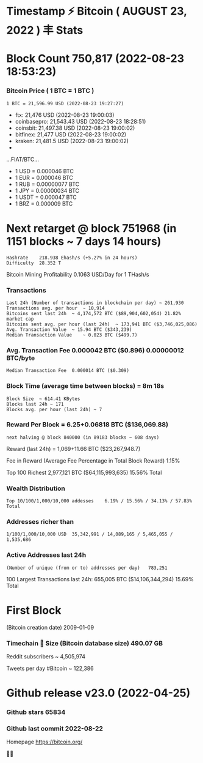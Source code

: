 # Timestamp ⚡ Bitcoin ( AUGUST 23, 2022 ) 丰 Stats
# Block Count	750,817 (2022-08-23 18:53:23)
### Bitcoin Price  ( 1 BTC = 1 BTC )
	1 BTC = 21,596.99 USD (2022-08-23 19:27:27)
- ftx: 21,476 USD (2022-08-23 19:00:03)
- coinbasepro: 21,543.43 USD (2022-08-23 18:28:51)
- coinsbit: 21,497.38 USD (2022-08-23 19:00:02)
- bitfinex: 21,477 USD (2022-08-23 19:00:02)
- kraken: 21,481.5 USD (2022-08-23 19:00:02)
- 
...FIAT/BTC...

- 1 USD = 0.000046 BTC
- 1 EUR = 0.000046 BTC
- 1 RUB = 0.00000077 BTC
- 1 JPY = 0.00000034 BTC
- 1 USDT = 0.000047 BTC
- 1 BRZ = 0.000009 BTC
# Next retarget @ block 751968 (in 1151 blocks ~ 7 days 14 hours)
    Hashrate	218.938 Ehash/s (+5.27% in 24 hours)
    Difficulty	28.352 T
Bitcoin Mining Profitability	0.1063 USD/Day for 1 THash/s
### Transactions 
    Last 24h (Number of transactions in blockchain per day)	~ 261,930
    Transactions avg. per hour	~ 10,914
    Bitcoins sent last 24h	~ 4,174,572 BTC ($89,904,602,054) 21.82% market cap
    Bitcoins sent avg. per hour (last 24h)	~ 173,941 BTC ($3,746,025,086)
    Avg. Transaction Value	~ 15.94 BTC ($343,239)
    Median Transaction Value	~ 0.023 BTC ($499.7)

### Avg. Transaction Fee	0.000042 BTC ($0.896) 0.00000012 BTC/byte
    Median Transaction Fee	0.000014 BTC ($0.309)

### Block Time (average time between blocks)	= 8m 18s
    Block Size	~ 614.41 KBytes
    Blocks last 24h	~ 171
    Blocks avg. per hour (last 24h)	~ 7

### Reward Per Block	= 6.25+0.06818 BTC ($136,069.88) 
    next halving @ block 840000 (in 89183 blocks ~ 608 days)
Reward (last 24h)	= 1,069+11.66 BTC ($23,267,948.7)

Fee in Reward (Average Fee Percentage in Total Block Reward)	1.15%

Top 100 Richest	2,977,121 BTC ($64,115,993,635) 15.56% Total

### Wealth Distribution
    Top 10/100/1,000/10,000 addesses	6.19% / 15.56% / 34.13% / 57.83% Total
### Addresses richer than
    1/100/1,000/10,000 USD	35,342,991 / 14,089,165 / 5,465,055 / 1,535,686
### Active Addresses last 24h
    (Number of unique (from or to) addresses per day)	783,251
100 Largest Transactions	last 24h: 655,005 BTC ($14,106,344,294) 15.69% Total

# First Block
(Bitcoin creation date)	2009-01-09
### Timechain 🪩 Size (Bitcoin database size)	490.07 GB

Reddit subscribers	~ 4,505,974

Tweets per day #Bitcoin	~ 122,386
# Github release	v23.0 (2022-04-25)

### Github stars	65834
### Github last commit	2022-08-22

Homepage	https://bitcoin.org/

💙💜
